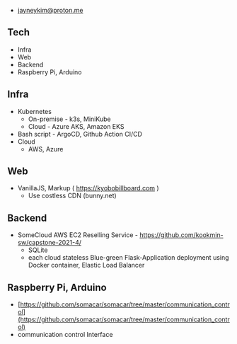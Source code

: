 - jayneykim@proton.me

## Tech
- Infra
- Web
- Backend
- Raspberry Pi, Arduino

## Infra
- Kubernetes
  - On-premise - k3s, MiniKube
  - Cloud - Azure AKS, Amazon EKS
- Bash script - ArgoCD, Github Action CI/CD
- Cloud
  - AWS, Azure

## Web
- VanillaJS, Markup ( https://kyobobillboard.com ) 
  - Use costless CDN (bunny.net)

## Backend
- SomeCloud AWS EC2 Reselling Service - https://github.com/kookmin-sw/capstone-2021-4/
  - SQLite
  - each cloud stateless Blue-green Flask-Application deployment using Docker container, Elastic Load Balancer

## Raspberry Pi, Arduino
- [https://github.com/somacar/somacar/tree/master/communication_control](https://github.com/somacar/somacar/tree/master/communication_control)
- communication control Interface

 
